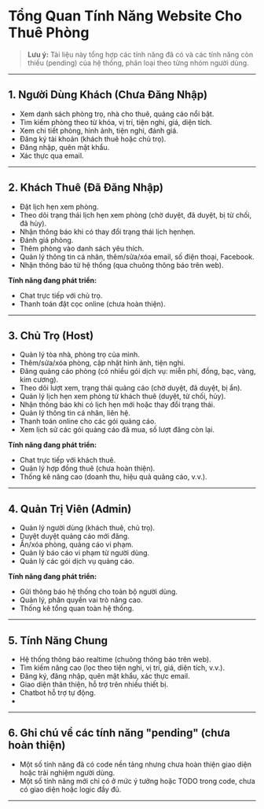 # Tổng Quan Tính Năng Website Cho Thuê Phòng

> **Lưu ý:** Tài liệu này tổng hợp các tính năng đã có và các tính năng còn thiếu (pending) của hệ thống, phân loại theo từng nhóm người dùng.

---

## 1. Người Dùng Khách (Chưa Đăng Nhập)
- Xem danh sách phòng trọ, nhà cho thuê, quảng cáo nổi bật.
- Tìm kiếm phòng theo từ khóa, vị trí, tiện nghi, giá, diện tích.
- Xem chi tiết phòng, hình ảnh, tiện nghi, đánh giá.
- Đăng ký tài khoản (khách thuê hoặc chủ trọ).
- Đăng nhập, quên mật khẩu.
- Xác thực qua email.

---

## 2. Khách Thuê (Đã Đăng Nhập)
- Đặt lịch hẹn xem phòng.
- Theo dõi trạng thái lịch hẹn xem phòng (chờ duyệt, đã duyệt, bị từ chối, đã hủy).
- Nhận thông báo khi có thay đổi trạng thái lịch hẹnhẹn.
- Đánh giá phòng.
- Thêm phòng vào danh sách yêu thích.
- Quản lý thông tin cá nhân, thêm/sửa/xóa email, số điện thoại, Facebook.
- Nhận thông báo từ hệ thống (qua chuông thông báo trên web).

**Tính năng đang phát triển:**
- Chat trực tiếp với chủ trọ.
- Thanh toán đặt cọc online (chưa hoàn thiện).

---

## 3. Chủ Trọ (Host)
- Quản lý tòa nhà, phòng trọ của mình.
- Thêm/sửa/xóa phòng, cập nhật hình ảnh, tiện nghi.
- Đăng quảng cáo phòng (có nhiều gói dịch vụ: miễn phí, đồng, bạc, vàng, kim cương).
- Theo dõi lượt xem, trạng thái quảng cáo (chờ duyệt, đã duyệt, bị ẩn).
- Quản lý lịch hẹn xem phòng từ khách thuê (duyệt, từ chối, hủy).
- Nhận thông báo khi có lịch hẹn mới hoặc thay đổi trạng thái.
- Quản lý thông tin cá nhân, liên hệ.
- Thanh toán online cho các gói quảng cáo.
- Xem lịch sử các gói quảng cáo đã mua, số lượt đăng còn lại.

**Tính năng đang phát triển:**
- Chat trực tiếp với khách thuê.
- Quản lý hợp đồng thuê (chưa hoàn thiện).
- Thống kê nâng cao (doanh thu, hiệu quả quảng cáo, v.v.).

---

## 4. Quản Trị Viên (Admin)
- Quản lý người dùng (khách thuê, chủ trọ).
- Duyệt duyệt quảng cáo mới đăng.
- Ẩn/xóa phòng, quảng cáo vi phạm.
- Quản lý báo cáo vi phạm từ người dùng.
- Quản lý các gói dịch vụ quảng cáo.

**Tính năng đang phát triển:**
- Gửi thông báo hệ thống cho toàn bộ người dùng.
- Quản lý, phân quyền vai trò nâng cao.
- Thống kê tổng quan toàn hệ thống.

---

## 5. Tính Năng Chung
- Hệ thống thông báo realtime (chuông thông báo trên web).
- Tìm kiếm nâng cao (lọc theo tiện nghi, vị trí, giá, diện tích, v.v.).
- Đăng ký, đăng nhập, quên mật khẩu, xác thực email.
- Giao diện thân thiện, hỗ trợ trên nhiều thiết bị.
- Chatbot hỗ trợ tự động.
- 
---

## 6. Ghi chú về các tính năng "pending" (chưa hoàn thiện)
- Một số tính năng đã có code nền tảng nhưng chưa hoàn thiện giao diện hoặc trải nghiệm người dùng.
- Một số tính năng mới chỉ có ở mức ý tưởng hoặc TODO trong code, chưa có giao diện hoặc logic đầy đủ.

---